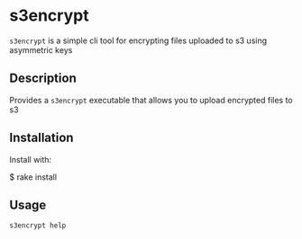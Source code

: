 # s3encrypt

`s3encrypt` is a simple cli tool for encrypting files uploaded to s3 using asymmetric keys

## Description

Provides a `s3encrypt` executable that allows you to upload encrypted files to s3

## Installation

Install with:

  $ rake install

## Usage

```
s3encrypt help
```

